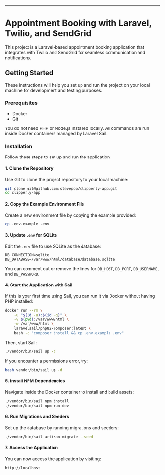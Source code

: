 
---

# Appointment Booking with Laravel, Twilio, and SendGrid

This project is a Laravel-based appointment booking application that integrates with Twilio and SendGrid for seamless communication and notifications.

## Getting Started

These instructions will help you set up and run the project on your local machine for development and testing purposes.

### Prerequisites

- Docker
- Git

You do not need PHP or Node.js installed locally. All commands are run inside Docker containers managed by Laravel Sail.

### Installation

Follow these steps to set up and run the application:

#### 1. Clone the Repository

Use Git to clone the project repository to your local machine:

```bash
git clone git@github.com:stevepop/clipperly-app.git
cd clipperly-app
```

#### 2. Copy the Example Environment File

Create a new environment file by copying the example provided:

```bash
cp .env.example .env
```

#### 3. Update `.env` for SQLite

Edit the `.env` file to use SQLite as the database:

```env
DB_CONNECTION=sqlite
DB_DATABASE=/var/www/html/database/database.sqlite
```

You can comment out or remove the lines for `DB_HOST`, `DB_PORT`, `DB_USERNAME`, and `DB_PASSWORD`.

#### 4. Start the Application with Sail

If this is your first time using Sail, you can run it via Docker without having PHP installed:

```bash
docker run --rm \
    -u "$(id -u):$(id -g)" \
    -v $(pwd):/var/www/html \
    -w /var/www/html \
    laravelsail/php82-composer:latest \
    bash -c "composer install && cp .env.example .env"
```

Then, start Sail:

```bash
./vendor/bin/sail up -d
```

If you encounter a permissions error, try:

```bash
bash vendor/bin/sail up -d
```

#### 5. Install NPM Dependencies

Navigate inside the Docker container to install and build assets:

```bash
./vendor/bin/sail npm install
./vendor/bin/sail npm run dev
```

#### 6. Run Migrations and Seeders

Set up the database by running migrations and seeders:

```bash
./vendor/bin/sail artisan migrate --seed
```

#### 7. Access the Application

You can now access the application by visiting:

```
http://localhost
```
